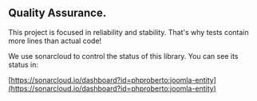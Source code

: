 ## Quality Assurance.

This project is focused in reliability and stability. That's why tests contain more lines than actual code!  

We use sonarcloud to control the status of this library. You can see its status in:  

[https://sonarcloud.io/dashboard?id=phproberto:joomla-entity](https://sonarcloud.io/dashboard?id=phproberto:joomla-entity)
